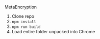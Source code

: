 MetaEncryption

1) Clone repo
2) ```npm install```
3) ```npm run build```
4) Load entire folder unpacked into Chrome

